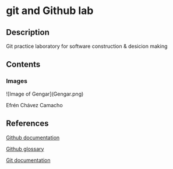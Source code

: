# git and Github lab

<h2>Description</h2>

Git practice laboratory for software construction & desicion making

<h2>Contents</h2>
<h3>Images</h3>
![Image of Gengar](Gengar.png)

Efrén Chávez Camacho

<h2>References</h2>

[Github documentation](https://docs.github.com/en)

[Github glossary](https://docs.github.com/en/get-started/learning-about-github/github-glossary)

[Git documentation](https://git-scm.com/doc)

